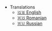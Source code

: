 <!-- DONT COPY -->

- Translations
  - [:uk: English](/)
  - [:romania: Romanian](/ro/)
  - [:ru: Russian](/ru/)
